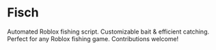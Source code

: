 # Fisch
Automated Roblox fishing script. Customizable bait &amp; efficient catching. Perfect for any Roblox fishing game. Contributions welcome!
